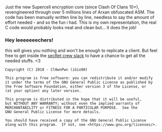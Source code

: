 Just the new Supercell encryption core (since Clash Of Clans 10+), revengineered through over 5 millions lines of Arxan obfuscated ASM.
The code has been manually written line by line, needless to say the amount of effort needed - and so the fun i had.
This is my own representation, the real C code would probably looks neat and clean but... it does the job!


### Hey leeeeeeechers!

this will gives you nothing and won't be enough to replicate a client. 
But feel free to get inside the [secRet crew slack](https://join.slack.com/t/resecret/shared_invite/enQtMzc1NTg4MzE3NjA1LTlkNzYxNTIwYTc2ZTYyOWY1MTQ1NzBiN2ZhYjQwYmY0ZmRhODQ0NDE3NmRmZjFiMmE1MDYwNWJlNDVjZDcwNGE) to have a chance to get all 
the needed stuffs. <3
 
 
```$text
Copyright (C) 2018 - Cl0wnPwn (iGio90)

This program is free software: you can redistribute it and/or modify
it under the terms of the GNU General Public License as published by
the Free Software Foundation, either version 3 of the License, or
(at your option) any later version.

This program is distributed in the hope that it will be useful,
but WITHOUT ANY WARRANTY; without even the implied warranty of
MERCHANTABILITY or FITNESS FOR A PARTICULAR PURPOSE.  See the
GNU General Public License for more details.

You should have received a copy of the GNU General Public License
along with this program.  If not, see <https://www.gnu.org/licenses/>.
```